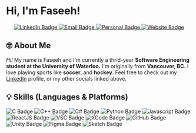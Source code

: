 <h1> Hi, I'm Faseeh! </h1>

<!-- <p align="center">
<img src="https://user-images.githubusercontent.com/45187177/214447371-3722060e-515d-4d2d-bc09-23f998c71b7d.png" alt="Rawsab's GitHub Banner" width="1015"/>
</p> -->


<div id="badges" align="center">
  <a href="https://www.linkedin.com/in/faseehirfna/" target="_blank">
    <img src="https://img.shields.io/badge/LinkedIn-blue?style=for-the-badge&logo=linkedin&logoColor=white" alt="LinkedIn Badge"/>
  </a>
  <a href="mailto:faseeh.irfan@uwaterloo.ca" target="_blank">
    <img src="https://img.shields.io/badge/Email-ECC035?style=for-the-badge&logo=microsoftoutlook&logoColor=black" alt="Email Badge"/>
  </a>
  <a href="mailto:faseeh_irfan@outlook.com" target="_blank">
    <img src="https://img.shields.io/badge/Personal%20Email-DB4437?style=for-the-badge&logo=gmail&logoColor=white" alt="Personal Badge"/>
  </a>
  <a href="https://www.faseehirfan.com/" target="_blank">
    <img src="https://img.shields.io/badge/Website-ECC035?style=for-the-badge&logo=globe&logoColor=black" alt="Website Badge"/>
  </a>
<!--   <a href="https://twitter.com/r4wsab">
    <img src="https://img.shields.io/badge/Twitter-00acee?style=for-the-badge&logo=twitter&logoColor=white" alt="Twitter Badge"/>
  </a> -->
</div>

## 🤓 About Me

*Hi!* My name is Faseeh and I'm currently a thrid-year **Software Engineering student at the University of Waterloo.** I'm originally from **Vancouver, BC.** I love playing sports like **soccer**, and **hockey**. Feel free to check out my <a href="https://www.linkedin.com/in/faseehirfan/" target="_blank">LinkedIn</a> profile, or my other socials linked above.

## 💡 Skills (Languages & Platforms)

<div id="badges">
  <img src="https://img.shields.io/badge/C%20Programming-purple?style=for-the-badge&logo=c&logoColor=white" alt="C Badge"/>
  <img src="https://img.shields.io/badge/C++-blue?style=for-the-badge&logo=cplusplus&logoColor=white" alt="C++ Badge"/>
  <img src="https://img.shields.io/badge/C%20Sharp-4b3b9c?style=for-the-badge&logo=csharp&logoColor=white" alt="C# Badge"/>
  <img src="https://img.shields.io/badge/Python-27467a?style=for-the-badge&logo=python&logoColor=white" alt="Python Badge"/>
  <img src="https://img.shields.io/badge/Javascript-f5ed56?style=for-the-badge&logo=javascript&logoColor=black" alt="Javascript Badge"/>
  <img src="https://img.shields.io/badge/React.js-9fedeb?style=for-the-badge&logo=react&logoColor=black" alt="ReactJS Badge"/>
  <img src="https://img.shields.io/badge/Visual%20Studio%20Code-2ba3ed?style=for-the-badge&logo=visualstudiocode&logoColor=white" alt="VSC Badge"/>
  <img src="https://img.shields.io/badge/XCode-0d5fa1?style=for-the-badge&logo=xcode&logoColor=white" alt="XCode Badge"/>
  <img src="https://img.shields.io/badge/GitHub-black?style=for-the-badge&logo=github&logoColor=white" alt="GitHub Badge"/>
  <img src="https://img.shields.io/badge/Unity-808080?style=for-the-badge&logo=unity&logoColor=white" alt="Unity Badge"/>
  <img src="https://img.shields.io/badge/Figma-459942?style=for-the-badge&logo=figma&logoColor=white" alt="Figma Badge"/>
  <img src="https://img.shields.io/badge/Sketch-fcda2d?style=for-the-badge&logo=sketch&logoColor=black" alt="Sketch Badge"/>
</div>
